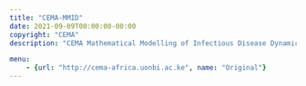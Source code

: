 ```yaml
---
title: "CEMA-MMID"
date: 2021-09-09T00:00:00-00:00
copyright: "CEMA"
description: "CEMA Mathematical Modelling of Infectious Disease Dynamics"

menu:
    - {url: "http://cema-africa.uonbi.ac.ke", name: "Original"}
---
```

